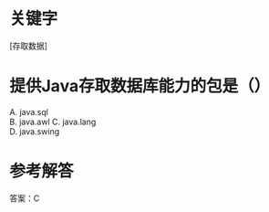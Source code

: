 # 关键字

[存取数据]
# 提供Java存取数据库能力的包是（）
A. java.sql      
B. java.awl 
C. java.lang    
D. java.swing

# 参考解答
答案：C



